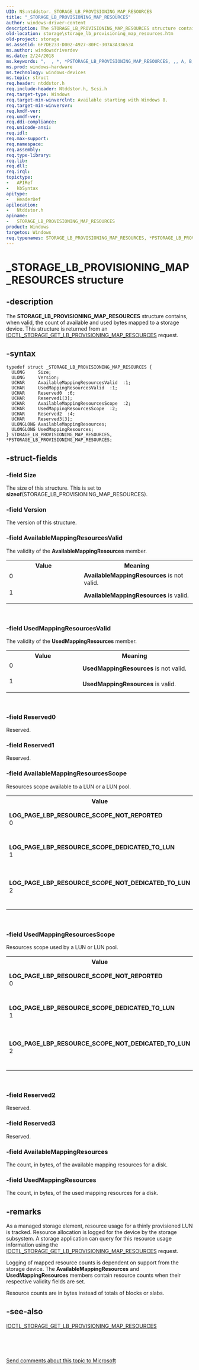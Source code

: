 ```yaml
---
UID: NS:ntddstor._STORAGE_LB_PROVISIONING_MAP_RESOURCES
title: "_STORAGE_LB_PROVISIONING_MAP_RESOURCES"
author: windows-driver-content
description: The STORAGE_LB_PROVISIONING_MAP_RESOURCES structure contains, when valid, the count of available and used bytes mapped to a storage device. This structure is returned from an IOCTL_STORAGE_GET_LB_PROVISIONING_MAP_RESOURCES request.
old-location: storage\storage_lb_provisioning_map_resources.htm
old-project: storage
ms.assetid: 6F7DE233-D002-4927-80FC-307A3A33653A
ms.author: windowsdriverdev
ms.date: 2/24/2018
ms.keywords: ",  , *, *PSTORAGE_LB_PROVISIONING_MAP_RESOURCES, ,, A, B, C, E, G, I, L, LOG_PAGE_LBP_RESOURCE_SCOPE_DEDICATED_TO_LUN, LOG_PAGE_LBP_RESOURCE_SCOPE_NOT_DEDICATED_TO_LUN, LOG_PAGE_LBP_RESOURCE_SCOPE_NOT_REPORTED, M, N, O, P, PSTORAGE_LB_PROVISIONING_MAP_RESOURCES, PSTORAGE_LB_PROVISIONING_MAP_RESOURCES structure pointer [Storage Devices], R, S, STORAGE_LB_PROVISIONING_MAP_RESOURCES, STORAGE_LB_PROVISIONING_MAP_RESOURCES structure [Storage Devices], T, U, V, _, _STORAGE_LB_PROVISIONING_MAP_RESOURCES, ntddstor/PSTORAGE_LB_PROVISIONING_MAP_RESOURCES, ntddstor/STORAGE_LB_PROVISIONING_MAP_RESOURCES, storage.storage_lb_provisioning_map_resources"
ms.prod: windows-hardware
ms.technology: windows-devices
ms.topic: struct
req.header: ntddstor.h
req.include-header: Ntddstor.h, Scsi.h
req.target-type: Windows
req.target-min-winverclnt: Available starting with Windows 8.
req.target-min-winversvr: 
req.kmdf-ver: 
req.umdf-ver: 
req.ddi-compliance: 
req.unicode-ansi: 
req.idl: 
req.max-support: 
req.namespace: 
req.assembly: 
req.type-library: 
req.lib: 
req.dll: 
req.irql: 
topictype:
-	APIRef
-	kbSyntax
apitype:
-	HeaderDef
apilocation:
-	Ntddstor.h
apiname:
-	STORAGE_LB_PROVISIONING_MAP_RESOURCES
product: Windows
targetos: Windows
req.typenames: STORAGE_LB_PROVISIONING_MAP_RESOURCES, *PSTORAGE_LB_PROVISIONING_MAP_RESOURCES
---
```


# _STORAGE_LB_PROVISIONING_MAP_RESOURCES structure


## -description


The <b>STORAGE_LB_PROVISIONING_MAP_RESOURCES</b> structure contains, when valid, the count of available and used bytes mapped to a storage device. This structure is returned from an <a href="..\ntddstor\ni-ntddstor-ioctl_storage_get_lb_provisioning_map_resources.md">IOCTL_STORAGE_GET_LB_PROVISIONING_MAP_RESOURCES</a> request.


## -syntax


````
typedef struct _STORAGE_LB_PROVISIONING_MAP_RESOURCES {
  ULONG     Size;
  ULONG     Version;
  UCHAR     AvailableMappingResourcesValid  :1;
  UCHAR     UsedMappingResourcesValid  :1;
  UCHAR     Reserved0  :6;
  UCHAR     Reserved1[3];
  UCHAR     AvailableMappingResourcesScope  :2;
  UCHAR     UsedMappingResourcesScope  :2;
  UCHAR     Reserved2  :4;
  UCHAR     Reserved3[3];
  ULONGLONG AvailableMappingResources;
  ULONGLONG UsedMappingResources;
} STORAGE_LB_PROVISIONING_MAP_RESOURCES, *PSTORAGE_LB_PROVISIONING_MAP_RESOURCES;
````


## -struct-fields




### -field Size

The size of this structure. This is set to <b>sizeof</b>(STORAGE_LB_PROVISIONING_MAP_RESOURCES).


### -field Version

The version of this structure.


### -field AvailableMappingResourcesValid

The validity of the <b>AvailableMappingResources</b> member.

<table>
<tr>
<th>Value</th>
<th>Meaning</th>
</tr>
<tr>
<td width="40%">
<dl>
<dt>0</dt>
</dl>
</td>
<td width="60%">
<b>AvailableMappingResources</b> is not valid.

</td>
</tr>
<tr>
<td width="40%">
<dl>
<dt>1</dt>
</dl>
</td>
<td width="60%">
<b>AvailableMappingResources</b> is valid.

</td>
</tr>
</table>
 


### -field UsedMappingResourcesValid

The validity of the <b>UsedMappingResources</b> member.

<table>
<tr>
<th>Value</th>
<th>Meaning</th>
</tr>
<tr>
<td width="40%">
<dl>
<dt>0</dt>
</dl>
</td>
<td width="60%">
<b>UsedMappingResources</b> is not valid.

</td>
</tr>
<tr>
<td width="40%">
<dl>
<dt>1</dt>
</dl>
</td>
<td width="60%">
<b>UsedMappingResources</b> is valid.

</td>
</tr>
</table>
 


### -field Reserved0

Reserved.


### -field Reserved1

Reserved.


### -field AvailableMappingResourcesScope

Resources scope available to a LUN or a LUN pool.

<table>
<tr>
<th>Value</th>
<th>Meaning</th>
</tr>
<tr>
<td width="40%"><a id="LOG_PAGE_LBP_RESOURCE_SCOPE_NOT_REPORTED"></a><a id="log_page_lbp_resource_scope_not_reported"></a><dl>
<dt><b>LOG_PAGE_LBP_RESOURCE_SCOPE_NOT_REPORTED</b></dt>
<dt>0</dt>
</dl>
</td>
<td width="60%">
Mapping resources are not reported.

</td>
</tr>
<tr>
<td width="40%"><a id="LOG_PAGE_LBP_RESOURCE_SCOPE_DEDICATED_TO_LUN"></a><a id="log_page_lbp_resource_scope_dedicated_to_lun"></a><dl>
<dt><b>LOG_PAGE_LBP_RESOURCE_SCOPE_DEDICATED_TO_LUN</b></dt>
<dt>1</dt>
</dl>
</td>
<td width="60%">
Mapping resources dedicated to a LUN.

</td>
</tr>
<tr>
<td width="40%"><a id="LOG_PAGE_LBP_RESOURCE_SCOPE_NOT_DEDICATED_TO_LUN"></a><a id="log_page_lbp_resource_scope_not_dedicated_to_lun"></a><dl>
<dt><b>LOG_PAGE_LBP_RESOURCE_SCOPE_NOT_DEDICATED_TO_LUN</b></dt>
<dt>2</dt>
</dl>
</td>
<td width="60%">
Mapping resources dedicated to a LUN pool.

</td>
</tr>
</table>
 


### -field UsedMappingResourcesScope

Resources scope used by a LUN or LUN pool.

<table>
<tr>
<th>Value</th>
<th>Meaning</th>
</tr>
<tr>
<td width="40%"><a id="LOG_PAGE_LBP_RESOURCE_SCOPE_NOT_REPORTED"></a><a id="log_page_lbp_resource_scope_not_reported"></a><dl>
<dt><b>LOG_PAGE_LBP_RESOURCE_SCOPE_NOT_REPORTED</b></dt>
<dt>0</dt>
</dl>
</td>
<td width="60%">
Mapping resources are not reported.

</td>
</tr>
<tr>
<td width="40%"><a id="LOG_PAGE_LBP_RESOURCE_SCOPE_DEDICATED_TO_LUN"></a><a id="log_page_lbp_resource_scope_dedicated_to_lun"></a><dl>
<dt><b>LOG_PAGE_LBP_RESOURCE_SCOPE_DEDICATED_TO_LUN</b></dt>
<dt>1</dt>
</dl>
</td>
<td width="60%">
Mapping resources dedicated to a LUN.

</td>
</tr>
<tr>
<td width="40%"><a id="LOG_PAGE_LBP_RESOURCE_SCOPE_NOT_DEDICATED_TO_LUN"></a><a id="log_page_lbp_resource_scope_not_dedicated_to_lun"></a><dl>
<dt><b>LOG_PAGE_LBP_RESOURCE_SCOPE_NOT_DEDICATED_TO_LUN</b></dt>
<dt>2</dt>
</dl>
</td>
<td width="60%">
Mapping resources dedicated to a LUN pool.

</td>
</tr>
</table>
 


### -field Reserved2

Reserved.


### -field Reserved3

Reserved.


### -field AvailableMappingResources

The count, in bytes, of the available mapping resources for a disk.


### -field UsedMappingResources

The count, in bytes, of the used mapping resources for a disk.


## -remarks



As a managed storage element, resource usage for a thinly provisioned LUN is tracked. Resource allocation is logged for the device by the storage subsystem. A storage application can query for this resource usage  information using the <a href="..\ntddstor\ni-ntddstor-ioctl_storage_get_lb_provisioning_map_resources.md"> IOCTL_STORAGE_GET_LB_PROVISIONING_MAP_RESOURCES</a> request.

Logging of mapped resource counts is dependent on support from the storage device. The <b>AvailableMappingResources</b> and <b>UsedMappingResources</b> members contain resource counts when their respective validity fields are set.

Resource counts are in bytes instead of totals of blocks or slabs.




## -see-also

<a href="..\ntddstor\ni-ntddstor-ioctl_storage_get_lb_provisioning_map_resources.md"> IOCTL_STORAGE_GET_LB_PROVISIONING_MAP_RESOURCES</a>



 

 

<a href="mailto:wsddocfb@microsoft.com?subject=Documentation%20feedback [storage\storage]:%20STORAGE_LB_PROVISIONING_MAP_RESOURCES structure%20 RELEASE:%20(2/24/2018)&amp;body=%0A%0APRIVACY STATEMENT%0A%0AWe use your feedback to improve the documentation. We don't use your email address for any other purpose, and we'll remove your email address from our system after the issue that you're reporting is fixed. While we're working to fix this issue, we might send you an email message to ask for more info. Later, we might also send you an email message to let you know that we've addressed your feedback.%0A%0AFor more info about Microsoft's privacy policy, see http://privacy.microsoft.com/en-us/default.aspx." title="Send comments about this topic to Microsoft">Send comments about this topic to Microsoft</a>

